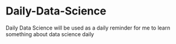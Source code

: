 # Daily-Data-Science
Daily Data Science will be used as a daily reminder for me to learn something about data science daily
